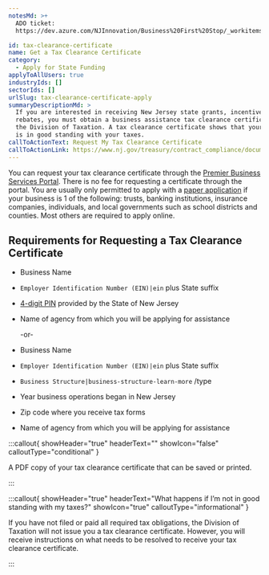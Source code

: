 ```yaml
---
notesMd: >+
  ADO ticket:
  https://dev.azure.com/NJInnovation/Business%20First%20Stop/_workitems/edit/4216

id: tax-clearance-certificate
name: Get a Tax Clearance Certificate
category:
  - Apply for State Funding
applyToAllUsers: true
industryIds: []
sectorIds: []
urlSlug: tax-clearance-certificate-apply
summaryDescriptionMd: >
  If you are interested in receiving New Jersey state grants, incentives, and
  rebates, you must obtain a business assistance tax clearance certificate from
  the Division of Taxation. A tax clearance certificate shows that your business
  is in good standing with your taxes.
callToActionText: Request My Tax Clearance Certificate
callToActionLink: https://www.nj.gov/treasury/contract_compliance/documents/pdf/PBS-Introduction-Page.pdf
---
```


You can request your tax clearance certificate through the [Premier Business Services Portal](https://www.nj.gov/treasury/contract_compliance/documents/pdf/PBS-Introduction-Page.pdf). There is no fee for requesting a certificate through the portal. You are usually only permitted to apply with a [paper application](https://www.nj.gov/treasury/taxation/pdf/busasstTaxClear.pdf) if your business is 1 of the following: trusts, banking institutions, insurance companies, individuals, and local governments such as school districts and counties. Most others are required to apply online.

## Requirements for Requesting a Tax Clearance Certificate

- Business Name
- `Employer Identification Number (EIN)|ein` plus State suffix
- [4-digit PIN](https://www.nj.gov/treasury/assets/contact/taxation/contact-pin.shtml) provided by the State of New Jersey
- Name of agency from which you will be applying for assistance

  \-or-

- Business Name
- `Employer Identification Number (EIN)|ein` plus State suffix
- `Business Structure|business-structure-learn-more` /type
- Year business operations began in New Jersey
- Zip code where you receive tax forms
- Name of agency from which you will be applying for assistance

:::callout{ showHeader="true" headerText="" showIcon="false" calloutType="conditional" }

A PDF copy of your tax clearance certificate that can be saved or printed.

:::

:::callout{ showHeader="true" headerText="What happens if I’m not in good standing with my taxes?" showIcon="true" calloutType="informational" }

If you have not filed or paid all required tax obligations, the Division of Taxation will not issue you a tax clearance certificate. However, you will receive instructions on what needs to be resolved to receive your tax clearance certificate.

:::
